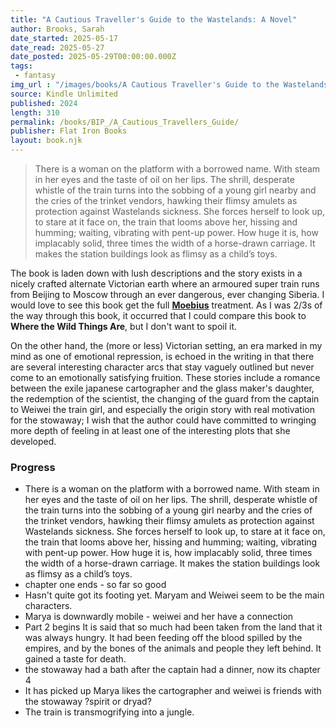 ```yaml
---
title: "A Cautious Traveller's Guide to the Wastelands: A Novel"
author: Brooks, Sarah
date_started: 2025-05-17
date_read: 2025-05-27
date_posted: 2025-05-29T00:00:00.000Z
tags: 
 - fantasy 
img_url : "/images/books/A Cautious Traveller's Guide to the Wastelands: A Novel.jpg"
source: Kindle Unlimited
published: 2024
length: 310
permalink: /books/BIP_/A_Cautious_Travellers_Guide/
publisher: Flat Iron Books
layout: book.njk
---
```

<blockquote>
There is a woman on the platform with a borrowed name. With steam in her eyes and the taste of oil on her lips. The shrill, desperate whistle of the train turns into the sobbing of a young girl nearby and the cries of the trinket vendors, hawking their flimsy amulets as protection against Wastelands sickness. She forces herself to look up, to stare at it face on, the train that looms above her, hissing and humming; waiting, vibrating with pent-up power. How huge it is, how implacably solid, three times the width of a horse-drawn carriage. It makes the station buildings look as flimsy as a child’s toys.
</blockquote>

The book is laden down with lush descriptions and the story exists in a nicely crafted alternate Victorian earth where an armoured super train runs from Beijing to Moscow through an ever dangerous, ever changing Siberia. I would love to see this book get the full [**Moebius**](https://www.muddycolors.com/2012/03/i-%E2%99%A5-moebius/) treatment. As I was 2/3s of the way through this book, it occurred that I could compare this book to **Where the Wild Things Are**, but I don't want to spoil it. 

On the other hand, the (more or less) Victorian setting, an era marked in my mind as one of emotional repression, is echoed in the writing in that there are several interesting character arcs that stay vaguely outlined but never come to an emotionally satisfying fruition. These stories include a romance between the exile japanese cartographer and the glass maker's daughter, the redemption of the scientist, the changing of the guard from the captain to Weiwei the train girl, and especially the origin story with real motivation for the stowaway; I wish that the author could have committed to wringing more depth of feeling in at least one of the interesting plots that she developed.

### Progress
* <span meta="0@2025-05-19T01:31:47.939Z"></span> There is a woman on the platform with a borrowed name. With steam in her eyes and the taste of oil on her lips. The shrill, desperate whistle of the train turns into the sobbing of a young girl nearby and the cries of the trinket vendors, hawking their flimsy amulets as protection against Wastelands sickness. She forces herself to look up, to stare at it face on, the train that looms above her, hissing and humming; waiting, vibrating with pent-up power. How huge it is, how implacably solid, three times the width of a horse-drawn carriage. It makes the station buildings look as flimsy as a child’s toys.
* <span meta="2@2025-05-19T15:07:21.745Z"></span> chapter one ends - so far so good
* <span meta="16@2025-05-21T00:10:18.829Z"></span> Hasn't quite got its footing yet. Maryam and Weiwei seem to be the main characters.
* <span meta="21@2025-05-21T19:50:07.236Z"></span> Marya is downwardly mobile - weiwei and her have a connection
* <span meta="24@2025-05-21T20:06:21.457Z"></span> Part 2 begins 
It is said that so much had been taken from the land that it was always hungry. It had been feeding off the blood spilled by the empires, and by the bones of the animals and people they left behind. It gained a taste for death.
* <span meta="33@2025-05-22T04:12:12.118Z"></span> the stowaway had a bath after the captain had a dinner, now its chapter 4 
* <span meta="50@2025-05-23T03:51:58.852Z"></span> It has picked up Marya likes the cartographer and weiwei is friends with the stowaway ?spirit or dryad?
* <span meta="90@2025-05-28T16:01:07.831Z"></span> The train is transmogrifying into a jungle.